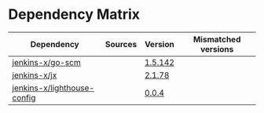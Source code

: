 # Dependency Matrix

Dependency | Sources | Version | Mismatched versions
---------- | ------- | ------- | -------------------
[jenkins-x/go-scm](https://github.com/jenkins-x/go-scm) |  | [1.5.142]() | 
[jenkins-x/jx](https://github.com/jenkins-x/jx) |  | [2.1.78](https://github.com/jenkins-x/jx/releases/tag/v2.1.78) | 
[jenkins-x/lighthouse-config](https://github.com/jenkins-x/lighthouse-config) |  | [0.0.4]() | 
